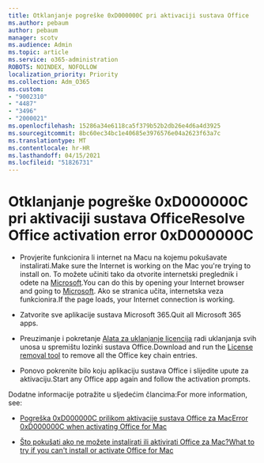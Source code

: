 ```yaml
---
title: Otklanjanje pogreške 0xD000000C pri aktivaciji sustava Office
ms.author: pebaum
author: pebaum
manager: scotv
ms.audience: Admin
ms.topic: article
ms.service: o365-administration
ROBOTS: NOINDEX, NOFOLLOW
localization_priority: Priority
ms.collection: Adm_O365
ms.custom:
- "9002310"
- "4487"
- "3496"
- "2000021"
ms.openlocfilehash: 15286a34e6118ca5f379b52b2db26e4d6a4d3925
ms.sourcegitcommit: 8bc60ec34bc1e40685e3976576e04a2623f63a7c
ms.translationtype: MT
ms.contentlocale: hr-HR
ms.lasthandoff: 04/15/2021
ms.locfileid: "51826731"
---
```

# <a name="resolve-office-activation-error-0xd000000c"></a><span data-ttu-id="00c6b-102">Otklanjanje pogreške 0xD000000C pri aktivaciji sustava Office</span><span class="sxs-lookup"><span data-stu-id="00c6b-102">Resolve Office activation error 0xD000000C</span></span>

- <span data-ttu-id="00c6b-103">Provjerite funkcionira li internet na Macu na kojemu pokušavate instalirati.</span><span class="sxs-lookup"><span data-stu-id="00c6b-103">Make sure the Internet is working on the Mac you're trying to install on.</span></span> <span data-ttu-id="00c6b-104">To možete učiniti tako da otvorite internetski preglednik i odete na [Microsoft](https://www.microsoft.com).</span><span class="sxs-lookup"><span data-stu-id="00c6b-104">You can do this by opening your Internet browser and going to [Microsoft](https://www.microsoft.com).</span></span> <span data-ttu-id="00c6b-105">Ako se stranica učita, internetska veza funkcionira.</span><span class="sxs-lookup"><span data-stu-id="00c6b-105">If the page loads, your Internet connection is working.</span></span>

- <span data-ttu-id="00c6b-106">Zatvorite sve aplikacije sustava Microsoft 365.</span><span class="sxs-lookup"><span data-stu-id="00c6b-106">Quit all Microsoft 365 apps.</span></span>

- <span data-ttu-id="00c6b-107">Preuzimanje i pokretanje [Alata za uklanjanje licencija](https://go.microsoft.com/fwlink/?linkid=849815) radi uklanjanja svih unosa u spremištu lozinki sustava Office.</span><span class="sxs-lookup"><span data-stu-id="00c6b-107">Download and run the [License removal tool](https://go.microsoft.com/fwlink/?linkid=849815) to remove all the Office key chain entries.</span></span>

- <span data-ttu-id="00c6b-108">Ponovo pokrenite bilo koju aplikaciju sustava Office i slijedite upute za aktivaciju.</span><span class="sxs-lookup"><span data-stu-id="00c6b-108">Start any Office app again and follow the activation prompts.</span></span>

<span data-ttu-id="00c6b-109">Dodatne informacije potražite u sljedećim člancima:</span><span class="sxs-lookup"><span data-stu-id="00c6b-109">For more information, see:</span></span>

- [<span data-ttu-id="00c6b-110">Pogreška 0xD000000C prilikom aktivacije sustava Office za Mac</span><span class="sxs-lookup"><span data-stu-id="00c6b-110">Error 0xD000000C when activating Office for Mac</span></span>](https://support.office.com/article/error-0xd000000c-when-activating-office-for-mac-da865931-4658-4829-ba2d-8133390c6d25)

- [<span data-ttu-id="00c6b-111">Što pokušati ako ne možete instalirati ili aktivirati Office za Mac?</span><span class="sxs-lookup"><span data-stu-id="00c6b-111">What to try if you can't install or activate Office for Mac</span></span>](https://support.office.com/article/what-to-try-if-you-can-t-install-or-activate-office-for-mac-5efba2b4-b1e6-4e5f-bf3c-6ab945d03dea)
